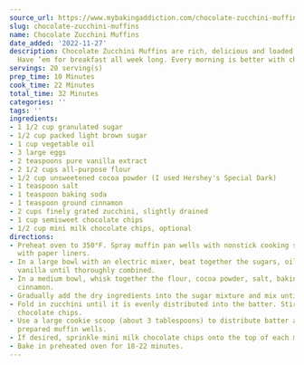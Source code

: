 ```yaml
---
source_url: https://www.mybakingaddiction.com/chocolate-zucchini-muffins/
slug: chocolate-zucchini-muffins
name: Chocolate Zucchini Muffins
date_added: '2022-11-27'
description: Chocolate Zucchini Muffins are rich, delicious and loaded with flavor.
  Have ’em for breakfast all week long. Every morning is better with chocolate!
servings: 20 serving(s)
prep_time: 10 Minutes
cook_time: 22 Minutes
total_time: 32 Minutes
categories: ''
tags: ''
ingredients:
- 1 1/2 cup granulated sugar
- 1/2 cup packed light brown sugar
- 1 cup vegetable oil
- 3 large eggs
- 2 teaspoons pure vanilla extract
- 2 1/2 cups all-purpose flour
- 1/2 cup unsweetened cocoa powder (I used Hershey's Special Dark)
- 1 teaspoon salt
- 1 teaspoon baking soda
- 1 teaspoon ground cinnamon
- 2 cups finely grated zucchini, slightly drained
- 1 cup semisweet chocolate chips
- 1/2 cup mini milk chocolate chips, optional
directions:
- Preheat oven to 350°F. Spray muffin pan wells with nonstick cooking spray or line
  with paper liners.
- In a large bowl with an electric mixer, beat together the sugars, oil, eggs, and
  vanilla until thoroughly combined.
- In a medium bowl, whisk together the flour, cocoa powder, salt, baking soda, and
  cinnamon.
- Gradually add the dry ingredients into the sugar mixture and mix until just combined.
- Fold in zucchini until it is evenly distributed into the batter. Stir in semisweet
  chocolate chips.
- Use a large cookie scoop (about 3 tablespoons) to distribute batter amongst the
  prepared muffin wells.
- If desired, sprinkle mini milk chocolate chips onto the top of each muffin.
- Bake in preheated oven for 18-22 minutes.
---
```


